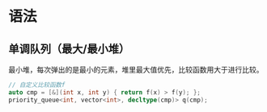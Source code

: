 # 语法

## 单调队列（最大/最小堆）

最小堆，每次弹出的是最小的元素，堆里最大值优先，比较函数用大于进行比较。

```cpp
// 自定义比较函数f
auto cmp = [&](int x, int y) { return f(x) > f(y); };
priority_queue<int, vector<int>, decltype(cmp)> q(cmp);
```